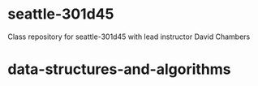 # seattle-301d45
Class repository for seattle-301d45 with lead instructor David Chambers
# data-structures-and-algorithms
